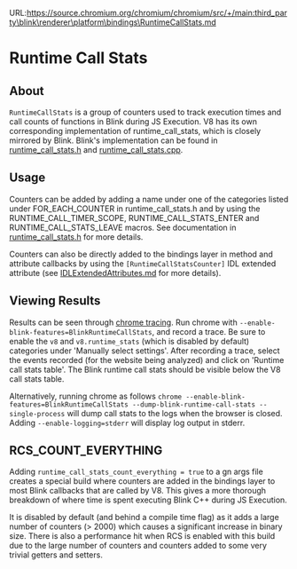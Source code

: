 URL:https://source.chromium.org/chromium/chromium/src/+/main:third_party\blink\renderer\platform\bindings\RuntimeCallStats.md
# Runtime Call Stats

## About

`RuntimeCallStats` is a group of counters used to track execution times and call counts of functions in Blink during JS Execution. V8 has its own corresponding implementation of runtime_call_stats, which is closely mirrored by Blink. Blink's implementation can be found in [runtime_call_stats.h](runtime_call_stats.h) and [runtime_call_stats.cpp](runtime_call_stats.cpp).

## Usage

Counters can be added by adding a name under one of the categories listed under FOR_EACH_COUNTER in runtime_call_stats.h and by using the RUNTIME_CALL_TIMER_SCOPE, RUNTIME_CALL_STATS_ENTER and RUNTIME_CALL_STATS_LEAVE macros. See documentation in [runtime_call_stats.h](runtime_call_stats.h) for more details.

Counters can also be directly added to the bindings layer in method and attribute callbacks by using the `[RuntimeCallStatsCounter]` IDL extended attribute (see [IDLExtendedAttributes.md](../../bindings/IDLExtendedAttributes.md#RuntimeCallStatsCounter_m_a) for more details).

## Viewing Results

Results can be seen through [chrome tracing](https://www.chromium.org/developers/how-tos/trace-event-profiling-tool). Run chrome with `--enable-blink-features=BlinkRuntimeCallStats`, and record a trace. Be sure to enable the `v8` and `v8.runtime_stats` (which is disabled by default) categories under 'Manually select settings'. After recording a trace, select the events recorded (for the website being analyzed) and click on 'Runtime call stats table'. The Blink runtime call stats should be visible below the V8 call stats table.

Alternatively, running chrome as follows `chrome --enable-blink-features=BlinkRuntimeCallStats --dump-blink-runtime-call-stats --single-process` will dump call stats to the logs when the browser is closed. Adding `--enable-logging=stderr` will display log output in stderr.

## RCS_COUNT_EVERYTHING

Adding `runtime_call_stats_count_everything = true` to a gn args file creates a special build where counters are added in the bindings layer to most Blink callbacks that are called by V8. This gives a more thorough breakdown of where time is spent executing Blink C++ during JS Execution.

It is disabled by default (and behind a compile time flag) as it adds a large number of counters (> 2000) which causes a significant increase in binary size. There is also a performance hit when RCS is enabled with this build due to the large number of counters and counters added to some very trivial getters and setters.
